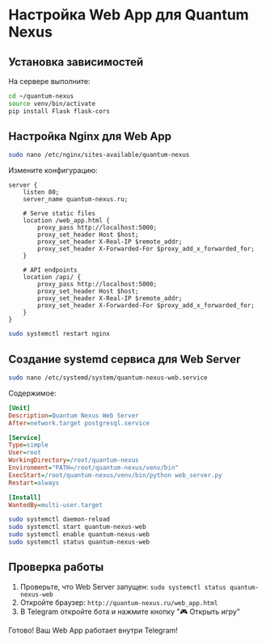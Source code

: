 # Настройка Web App для Quantum Nexus

## Установка зависимостей

На сервере выполните:

```bash
cd ~/quantum-nexus
source venv/bin/activate
pip install Flask flask-cors
```

## Настройка Nginx для Web App

```bash
sudo nano /etc/nginx/sites-available/quantum-nexus
```

Измените конфигурацию:

```nginx
server {
    listen 80;
    server_name quantum-nexus.ru;

    # Serve static files
    location /web_app.html {
        proxy_pass http://localhost:5000;
        proxy_set_header Host $host;
        proxy_set_header X-Real-IP $remote_addr;
        proxy_set_header X-Forwarded-For $proxy_add_x_forwarded_for;
    }

    # API endpoints
    location /api/ {
        proxy_pass http://localhost:5000;
        proxy_set_header Host $host;
        proxy_set_header X-Real-IP $remote_addr;
        proxy_set_header X-Forwarded-For $proxy_add_x_forwarded_for;
    }
}
```

```bash
sudo systemctl restart nginx
```

## Создание systemd сервиса для Web Server

```bash
sudo nano /etc/systemd/system/quantum-nexus-web.service
```

Содержимое:

```ini
[Unit]
Description=Quantum Nexus Web Server
After=network.target postgresql.service

[Service]
Type=simple
User=root
WorkingDirectory=/root/quantum-nexus
Environment="PATH=/root/quantum-nexus/venv/bin"
ExecStart=/root/quantum-nexus/venv/bin/python web_server.py
Restart=always

[Install]
WantedBy=multi-user.target
```

```bash
sudo systemctl daemon-reload
sudo systemctl start quantum-nexus-web
sudo systemctl enable quantum-nexus-web
sudo systemctl status quantum-nexus-web
```

## Проверка работы

1. Проверьте, что Web Server запущен: `sudo systemctl status quantum-nexus-web`
2. Откройте браузер: `http://quantum-nexus.ru/web_app.html`
3. В Telegram откройте бота и нажмите кнопку "🎮 Открыть игру"

Готово! Ваш Web App работает внутри Telegram!

